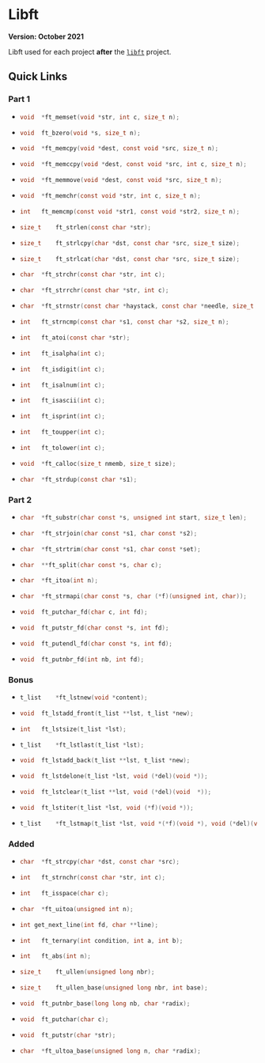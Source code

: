 # Libft

**Version: October 2021**

Libft used for each project **after** the [`libft`](https://github.com/mlrcbsousa/libft) project.

## Quick Links

### Part 1

<a href="/ft_memset.c" target="_blank">

- ```c
  void	*ft_memset(void *str, int c, size_t n);
  ```
</a>
<a href="/ft_bzero.c" target="_blank">

- ```c
  void	ft_bzero(void *s, size_t n);
  ```
</a>
<a href="/ft_memcpy.c" target="_blank">

- ```c
  void	*ft_memcpy(void *dest, const void *src, size_t n);
  ```
</a>
<a href="/ft_memccpy.c" target="_blank">

- ```c
  void	*ft_memccpy(void *dest, const void *src, int c, size_t n);
  ```
</a>
<a href="/ft_memmove.c" target="_blank">

- ```c
  void	*ft_memmove(void *dest, const void *src, size_t n);
  ```
</a>
<a href="/ft_memchr.c" target="_blank">

- ```c
  void	*ft_memchr(const void *str, int c, size_t n);
  ```
</a>
<a href="/ft_memcmp.c" target="_blank">

- ```c
  int	ft_memcmp(const void *str1, const void *str2, size_t n);
  ```
</a>
<a href="/ft_strlen.c" target="_blank">

- ```c
  size_t	ft_strlen(const char *str);
  ```
</a>
<a href="/ft_strlcpy.c" target="_blank">

- ```c
  size_t	ft_strlcpy(char *dst, const char *src, size_t size);
  ```
</a>
<a href="/ft_strlcat.c" target="_blank">

- ```c
  size_t	ft_strlcat(char *dst, const char *src, size_t size);
  ```
</a>
<a href="/ft_strchr.c" target="_blank">

- ```c
  char	*ft_strchr(const char *str, int c);
  ```
</a>
<a href="/ft_strrchr.c" target="_blank">

- ```c
  char	*ft_strrchr(const char *str, int c);
  ```
</a>
<a href="/ft_strnstr.c" target="_blank">

- ```c
  char	*ft_strnstr(const char *haystack, const char *needle, size_t len);
  ```
</a>
<a href="/ft_strncmp.c" target="_blank">

- ```c
  int	ft_strncmp(const char *s1, const char *s2, size_t n);
  ```
</a>
<a href="/ft_atoi.c" target="_blank">

- ```c
  int	ft_atoi(const char *str);
  ```
</a>
<a href="/ft_isalpha.c" target="_blank">

- ```c
  int	ft_isalpha(int c);
  ```
</a>
<a href="/ft_isdigit.c" target="_blank">

- ```c
  int	ft_isdigit(int c);
  ```
</a>
<a href="/ft_isalnum.c" target="_blank">

- ```c
  int	ft_isalnum(int c);
  ```
</a>
<a href="/ft_isascii.c" target="_blank">

- ```c
  int	ft_isascii(int c);
  ```
</a>
<a href="/ft_isprint.c" target="_blank">

- ```c
  int	ft_isprint(int c);
  ```
</a>
<a href="/ft_toupper.c" target="_blank">

- ```c
  int	ft_toupper(int c);
  ```
</a>
<a href="/ft_tolower.c" target="_blank">

- ```c
  int	ft_tolower(int c);
  ```
</a>
<a href="/ft_calloc.c" target="_blank">

- ```c
  void	*ft_calloc(size_t nmemb, size_t size);
  ```
</a>
<a href="/ft_strdup.c" target="_blank">

- ```c
  char	*ft_strdup(const char *s1);
  ```

### Part 2

<a href="/ft_substr.c" target="_blank">

- ```c
  char	*ft_substr(char const *s, unsigned int start, size_t len);
  ```
</a>
<a href="/ft_strjoin.c" target="_blank">

- ```c
  char	*ft_strjoin(char const *s1, char const *s2);
  ```
</a>
<a href="/ft_strtrim.c" target="_blank">

- ```c
  char	*ft_strtrim(char const *s1, char const *set);
  ```
</a>
<a href="/ft_split.c" target="_blank">

- ```c
  char	**ft_split(char const *s, char c);
  ```
</a>
<a href="/ft_itoa.c" target="_blank">

- ```c
  char	*ft_itoa(int n);
  ```
</a>
<a href="/ft_strmapi.c" target="_blank">

- ```c
  char	*ft_strmapi(char const *s, char (*f)(unsigned int, char));
  ```
</a>
<a href="/ft_putchar_fd.c" target="_blank">

- ```c
  void	ft_putchar_fd(char c, int fd);
  ```
</a>
<a href="/ft_putstr_fd.c" target="_blank">

- ```c
  void	ft_putstr_fd(char const *s, int fd);
  ```
</a>
<a href="/ft_putendl_fd.c" target="_blank">

- ```c
  void	ft_putendl_fd(char const *s, int fd);
  ```
</a>
<a href="/ft_putnbr_fd.c" target="_blank">

- ```c
  void	ft_putnbr_fd(int nb, int fd);
  ```

### Bonus

<a href="/ft_lstnew.c" target="_blank">

- ```c
  t_list	*ft_lstnew(void *content);
  ```
</a>
<a href="/ft_lstadd_front.c" target="_blank">

- ```c
  void	ft_lstadd_front(t_list **lst, t_list *new);
  ```
</a>
<a href="/ft_lstsize.c" target="_blank">

- ```c
  int	ft_lstsize(t_list *lst);
  ```
</a>
<a href="/ft_lstlast.c" target="_blank">

- ```c
  t_list	*ft_lstlast(t_list *lst);
  ```
</a>
<a href="/ft_lstadd_back.c" target="_blank">

- ```c
  void	ft_lstadd_back(t_list **lst, t_list *new);
  ```
</a>
<a href="/ft_lstdelone.c" target="_blank">

- ```c
  void	ft_lstdelone(t_list *lst, void (*del)(void *));
  ```
</a>
<a href="/ft_lstclear.c" target="_blank">

- ```c
  void	ft_lstclear(t_list **lst, void (*del)(void	*));
  ```
</a>
<a href="/ft_lstiter.c" target="_blank">

- ```c
  void	ft_lstiter(t_list *lst, void (*f)(void *));
  ```
</a>
<a href="/ft_lstmap.c" target="_blank">

- ```c
  t_list	*ft_lstmap(t_list *lst, void *(*f)(void *), void (*del)(void *));
  ```

### Added

<a href="/ft_strcpy.c" target="_blank">

- ```c
  char	*ft_strcpy(char *dst, const char *src);
  ```
</a>
<a href="/ft_strnchr.c" target="_blank">

- ```c
  int	ft_strnchr(const char *str, int c);
  ```
</a>
<a href="/ft_isspace.c" target="_blank">

- ```c
  int	ft_isspace(char c);
  ```
</a>
<a href="/ft_uitoa.c" target="_blank">

- ```c
  char	*ft_uitoa(unsigned int n);
  ```
</a>
<a href="/get_next_line.c" target="_blank">

- ```c
  int get_next_line(int fd, char **line);
  ```
</a>
<a href="/ft_ternary.c" target="_blank">

- ```c
  int	ft_ternary(int condition, int a, int b);
  ```
</a>
<a href="/ft_abs.c" target="_blank">

- ```c
  int	ft_abs(int n);
  ```
</a>
<a href="/ft_ullen.c" target="_blank">

- ```c
  size_t	ft_ullen(unsigned long nbr);
  ```
</a>
<a href="/ft_ullen_base.c" target="_blank">

- ```c
  size_t	ft_ullen_base(unsigned long nbr, int base);
  ```
</a>
<a href="/ft_putnbr_base.c" target="_blank">

- ```c
  void	ft_putnbr_base(long long nb, char *radix);
  ```
</a>
<a href="/ft_putchar.c" target="_blank">

- ```c
  void	ft_putchar(char c);
  ```
</a>
<a href="/ft_putstr.c" target="_blank">

- ```c
  void	ft_putstr(char *str);
  ```
</a>
<a href="/ft_ultoa_base.c" target="_blank">

- ```c
  char	*ft_ultoa_base(unsigned long n, char *radix);
  ```
</a>


